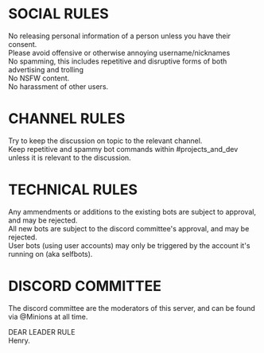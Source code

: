 # SOCIAL RULES  
No releasing personal information of a person unless you have their consent.   
Please avoid offensive or otherwise annoying username/nicknames  
No spamming, this includes repetitive and disruptive forms of both advertising and trolling  
No NSFW content.  
No harassment of other users.  
  
# CHANNEL RULES  
Try to keep the discussion on topic to the relevant channel.  
Keep repetitive and spammy bot commands within #projects_and_dev unless it is relevant to the discussion.  
  
# TECHNICAL RULES  
Any ammendments or additions to the existing bots are subject to approval, and may be rejected.  
All new bots are subject to the discord committee's approval, and may be rejected.  
User bots (using user accounts) may only be triggered by the account it's running on (aka selfbots).  
  
# DISCORD COMMITTEE  
The discord committee are the moderators of this server, and can be found via @Minions at all time.  
  
DEAR LEADER RULE  
Henry.  

